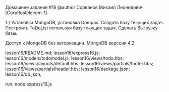  
 Домашнее задание #16
 @author  Сорванов Михаил Леонидович [CorpRostelecom-1]
 
1.) Установка MongoDB,  установка Compas.  Создать базу текущих задач.
Построить ToDoList используя базу текущих задач. Сделать Выгрузку базы.

Доступ к MongoDB без авторизации. MongoDB верссия 4.2

lesson16/README.md;
lesson16/express16.js;
lesson16/models/todomodel.js;
lesson16/views/todo.hbs;
lesson16/views/layouts/default.hbs;
lesson16/views/partials/footer.hbs;
lesson16/views/partials/header.hbs;
lesson16/package.json;
lesson16/db.json;

run: 
node express16.js 
